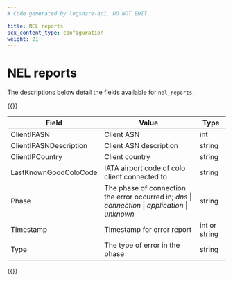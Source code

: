 ```yaml
---
# Code generated by logshare-api. DO NOT EDIT.

title: NEL reports
pcx_content_type: configuration
weight: 21
---
```


# NEL reports

The descriptions below detail the fields available for `nel_reports`.

{{<table-wrap>}}

| Field | Value | Type |
| -- | -- | -- |
| ClientIPASN | Client ASN | int |
| ClientIPASNDescription | Client ASN description | string |
| ClientIPCountry | Client country | string |
| LastKnownGoodColoCode | IATA airport code of colo client connected to | string |
| Phase | The phase of connection the error occurred in; <em>dns</em> \| <em>connection</em> \| <em>application</em> \| <em>unknown</em> | string |
| Timestamp | Timestamp for error report | int or string |
| Type | The type of error in the phase | string |

{{</table-wrap>}}
